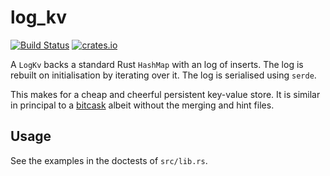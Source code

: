 log_kv
======

[![Build Status](https://travis-ci.org/sjmelia/logkv.svg)](https://travis-ci.org/sjmelia/logkv)
[![crates.io](https://img.shields.io/crates/v/logkv.svg)](https://crates.io/crates/logkv)

A `LogKv` backs a standard Rust `HashMap` with an log of inserts. The log is rebuilt
on initialisation by iterating over it. The log is serialised using `serde`.

This makes for a cheap and cheerful persistent key-value store. It is similar in
principal to a [bitcask](https://github.com/basho/bitcask) albeit without the
merging and hint files.

Usage
-----

See the examples in the doctests of `src/lib.rs`.
